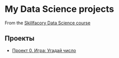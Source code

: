 # My Data Science projects

From the [Skillfacory Data Science course](https://skillfactory.ru/data-scientist)

## Проекты

* [Проект 0. Игра: Угадай число]()